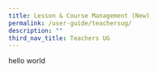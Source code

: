 ```yaml
---
title: Lesson & Course Management (New)
permalink: /user-guide/teachersug/
description: ""
third_nav_title: Teachers UG
---
```


hello world